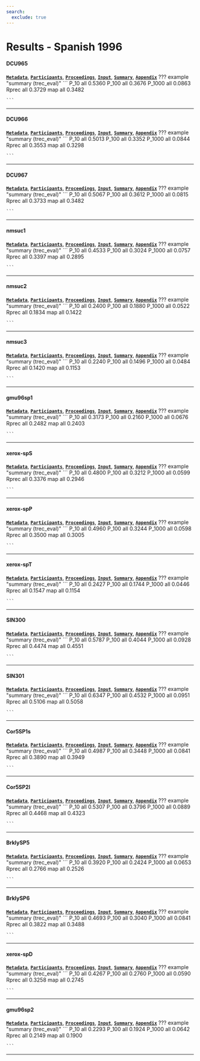 ```yaml
---
search:
  exclude: true
---
```


# Results - Spanish 1996 

#### DCU965 
[**`Metadata`**](./runs.md#dcu965), [**`Participants`**](./participants.md#dublin), [**`Proceedings`**](./proceedings.md#trec-5-experiments-at-dublin-city-university-query-space-reduction-spanish-character-shape-encoding), [**`Input`**](https://trec.nist.gov/results/trec5/trec5.results.input/tracks/Spanish/input.DCU965.gz), [**`Summary`**](https://trec.nist.gov/results/trec5/Spanish/summary.DCU965), [**`Appendix`**](https://trec.nist.gov/pubs/trec5/appendices/A/spanish.graphs.ps.gz)
??? example "summary (trec_eval)"
	```
	P_10		all 0.5360
	P_100		all 0.3676
	P_1000		all 0.0863
	Rprec		all 0.3729
	map			all 0.3482

	```
---
#### DCU966 
[**`Metadata`**](./runs.md#dcu966), [**`Participants`**](./participants.md#dublin), [**`Proceedings`**](./proceedings.md#trec-5-experiments-at-dublin-city-university-query-space-reduction-spanish-character-shape-encoding), [**`Input`**](https://trec.nist.gov/results/trec5/trec5.results.input/tracks/Spanish/input.DCU966.gz), [**`Summary`**](https://trec.nist.gov/results/trec5/Spanish/summary.DCU966), [**`Appendix`**](https://trec.nist.gov/pubs/trec5/appendices/A/spanish.graphs.ps.gz)
??? example "summary (trec_eval)"
	```
	P_10		all 0.5013
	P_100		all 0.3352
	P_1000		all 0.0844
	Rprec		all 0.3553
	map			all 0.3298

	```
---
#### DCU967 
[**`Metadata`**](./runs.md#dcu967), [**`Participants`**](./participants.md#dublin), [**`Proceedings`**](./proceedings.md#trec-5-experiments-at-dublin-city-university-query-space-reduction-spanish-character-shape-encoding), [**`Input`**](https://trec.nist.gov/results/trec5/trec5.results.input/tracks/Spanish/input.DCU967.gz), [**`Summary`**](https://trec.nist.gov/results/trec5/Spanish/summary.DCU967), [**`Appendix`**](https://trec.nist.gov/pubs/trec5/appendices/A/spanish.graphs.ps.gz)
??? example "summary (trec_eval)"
	```
	P_10		all 0.5067
	P_100		all 0.3612
	P_1000		all 0.0815
	Rprec		all 0.3733
	map			all 0.3482

	```
---
#### nmsuc1 
[**`Metadata`**](./runs.md#nmsuc1), [**`Participants`**](./participants.md#nmsu-d), [**`Proceedings`**](./proceedings.md#new-experiments-in-cross-language-text-retrieval-at-nmsu-s-computing-research-lab), [**`Input`**](https://trec.nist.gov/results/trec5/trec5.results.input/tracks/Spanish/input.nmsuc1.gz), [**`Summary`**](https://trec.nist.gov/results/trec5/Spanish/summary.nmsuc1), [**`Appendix`**](https://trec.nist.gov/pubs/trec5/appendices/A/spanish.graphs.ps.gz)
??? example "summary (trec_eval)"
	```
	P_10		all 0.4533
	P_100		all 0.3024
	P_1000		all 0.0757
	Rprec		all 0.3397
	map			all 0.2895

	```
---
#### nmsuc2 
[**`Metadata`**](./runs.md#nmsuc2), [**`Participants`**](./participants.md#nmsu-d), [**`Proceedings`**](./proceedings.md#new-experiments-in-cross-language-text-retrieval-at-nmsu-s-computing-research-lab), [**`Input`**](https://trec.nist.gov/results/trec5/trec5.results.input/tracks/Spanish/input.nmsuc2.gz), [**`Summary`**](https://trec.nist.gov/results/trec5/Spanish/summary.nmsuc2), [**`Appendix`**](https://trec.nist.gov/pubs/trec5/appendices/A/spanish.graphs.ps.gz)
??? example "summary (trec_eval)"
	```
	P_10		all 0.2400
	P_100		all 0.1880
	P_1000		all 0.0522
	Rprec		all 0.1834
	map			all 0.1422

	```
---
#### nmsuc3 
[**`Metadata`**](./runs.md#nmsuc3), [**`Participants`**](./participants.md#nmsu-d), [**`Proceedings`**](./proceedings.md#new-experiments-in-cross-language-text-retrieval-at-nmsu-s-computing-research-lab), [**`Input`**](https://trec.nist.gov/results/trec5/trec5.results.input/tracks/Spanish/input.nmsuc3.gz), [**`Summary`**](https://trec.nist.gov/results/trec5/Spanish/summary.nmsuc3), [**`Appendix`**](https://trec.nist.gov/pubs/trec5/appendices/A/spanish.graphs.ps.gz)
??? example "summary (trec_eval)"
	```
	P_10		all 0.2240
	P_100		all 0.1496
	P_1000		all 0.0484
	Rprec		all 0.1420
	map			all 0.1153

	```
---
#### gmu96sp1 
[**`Metadata`**](./runs.md#gmu96sp1), [**`Participants`**](./participants.md#gmu), [**`Proceedings`**](./proceedings.md#using-relevance-feedback-within-the-relational-model-for-trec-5), [**`Input`**](https://trec.nist.gov/results/trec5/trec5.results.input/tracks/Spanish/input.gmu96sp1.gz), [**`Summary`**](https://trec.nist.gov/results/trec5/Spanish/summary.gmu96sp1), [**`Appendix`**](https://trec.nist.gov/pubs/trec5/appendices/A/spanish.graphs.ps.gz)
??? example "summary (trec_eval)"
	```
	P_10		all 0.3173
	P_100		all 0.2160
	P_1000		all 0.0676
	Rprec		all 0.2482
	map			all 0.2403

	```
---
#### xerox-spS 
[**`Metadata`**](./runs.md#xerox-sps), [**`Participants`**](./participants.md#xerox), [**`Proceedings`**](./proceedings.md#xerox-trec-5-site-report-routing-filtering-nlp-and-spanish-tracks), [**`Input`**](https://trec.nist.gov/results/trec5/trec5.results.input/tracks/Spanish/input.xerox-spS.gz), [**`Summary`**](https://trec.nist.gov/results/trec5/Spanish/summary.xerox-spS), [**`Appendix`**](https://trec.nist.gov/pubs/trec5/appendices/A/spanish.graphs.ps.gz)
??? example "summary (trec_eval)"
	```
	P_10		all 0.4800
	P_100		all 0.3212
	P_1000		all 0.0599
	Rprec		all 0.3376
	map			all 0.2946

	```
---
#### xerox-spP 
[**`Metadata`**](./runs.md#xerox-spp), [**`Participants`**](./participants.md#xerox), [**`Proceedings`**](./proceedings.md#xerox-trec-5-site-report-routing-filtering-nlp-and-spanish-tracks), [**`Input`**](https://trec.nist.gov/results/trec5/trec5.results.input/tracks/Spanish/input.xerox-spP.gz), [**`Summary`**](https://trec.nist.gov/results/trec5/Spanish/summary.xerox-spP), [**`Appendix`**](https://trec.nist.gov/pubs/trec5/appendices/A/spanish.graphs.ps.gz)
??? example "summary (trec_eval)"
	```
	P_10		all 0.4960
	P_100		all 0.3244
	P_1000		all 0.0598
	Rprec		all 0.3500
	map			all 0.3005

	```
---
#### xerox-spT 
[**`Metadata`**](./runs.md#xerox-spt), [**`Participants`**](./participants.md#xerox), [**`Proceedings`**](./proceedings.md#xerox-trec-5-site-report-routing-filtering-nlp-and-spanish-tracks), [**`Input`**](https://trec.nist.gov/results/trec5/trec5.results.input/tracks/Spanish/input.xerox-spT.gz), [**`Summary`**](https://trec.nist.gov/results/trec5/Spanish/summary.xerox-spT), [**`Appendix`**](https://trec.nist.gov/pubs/trec5/appendices/A/spanish.graphs.ps.gz)
??? example "summary (trec_eval)"
	```
	P_10		all 0.2427
	P_100		all 0.1744
	P_1000		all 0.0446
	Rprec		all 0.1547
	map			all 0.1154

	```
---
#### SIN300 
[**`Metadata`**](./runs.md#sin300), [**`Participants`**](./participants.md#umass), [**`Proceedings`**](./proceedings.md#inquery-at-trec-5), [**`Input`**](https://trec.nist.gov/results/trec5/trec5.results.input/tracks/Spanish/input.SIN300.gz), [**`Summary`**](https://trec.nist.gov/results/trec5/Spanish/summary.SIN300), [**`Appendix`**](https://trec.nist.gov/pubs/trec5/appendices/A/spanish.graphs.ps.gz)
??? example "summary (trec_eval)"
	```
	P_10		all 0.5787
	P_100		all 0.4044
	P_1000		all 0.0928
	Rprec		all 0.4474
	map			all 0.4551

	```
---
#### SIN301 
[**`Metadata`**](./runs.md#sin301), [**`Participants`**](./participants.md#umass), [**`Proceedings`**](./proceedings.md#inquery-at-trec-5), [**`Input`**](https://trec.nist.gov/results/trec5/trec5.results.input/tracks/Spanish/input.SIN301.gz), [**`Summary`**](https://trec.nist.gov/results/trec5/Spanish/summary.SIN301), [**`Appendix`**](https://trec.nist.gov/pubs/trec5/appendices/A/spanish.graphs.ps.gz)
??? example "summary (trec_eval)"
	```
	P_10		all 0.6347
	P_100		all 0.4532
	P_1000		all 0.0951
	Rprec		all 0.5106
	map			all 0.5058

	```
---
#### Cor5SP1s 
[**`Metadata`**](./runs.md#cor5sp1s), [**`Participants`**](./participants.md#cornell), [**`Proceedings`**](./proceedings.md#using-query-zoning-and-correlation-within-smart-trec-5), [**`Input`**](https://trec.nist.gov/results/trec5/trec5.results.input/tracks/Spanish/input.Cor5SP1s.gz), [**`Summary`**](https://trec.nist.gov/results/trec5/Spanish/summary.Cor5SP1s), [**`Appendix`**](https://trec.nist.gov/pubs/trec5/appendices/A/spanish.graphs.ps.gz)
??? example "summary (trec_eval)"
	```
	P_10		all 0.4987
	P_100		all 0.3448
	P_1000		all 0.0841
	Rprec		all 0.3890
	map			all 0.3949

	```
---
#### Cor5SP2l 
[**`Metadata`**](./runs.md#cor5sp2l), [**`Participants`**](./participants.md#cornell), [**`Proceedings`**](./proceedings.md#using-query-zoning-and-correlation-within-smart-trec-5), [**`Input`**](https://trec.nist.gov/results/trec5/trec5.results.input/tracks/Spanish/input.Cor5SP2l.gz), [**`Summary`**](https://trec.nist.gov/results/trec5/Spanish/summary.Cor5SP2l), [**`Appendix`**](https://trec.nist.gov/pubs/trec5/appendices/A/spanish.graphs.ps.gz)
??? example "summary (trec_eval)"
	```
	P_10		all 0.5307
	P_100		all 0.3796
	P_1000		all 0.0889
	Rprec		all 0.4468
	map			all 0.4323

	```
---
#### BrklySP5 
[**`Metadata`**](./runs.md#brklysp5), [**`Participants`**](./participants.md#berkeley), [**`Proceedings`**](./proceedings.md#term-importance-boolean-conjunct-training-negative-terms-and-foreign-language-retrieval-probabilistic-algorithms-at-trec-5), [**`Input`**](https://trec.nist.gov/results/trec5/trec5.results.input/tracks/Spanish/input.BrklySP5.gz), [**`Summary`**](https://trec.nist.gov/results/trec5/Spanish/summary.BrklySP5), [**`Appendix`**](https://trec.nist.gov/pubs/trec5/appendices/A/spanish.graphs.ps.gz)
??? example "summary (trec_eval)"
	```
	P_10		all 0.3920
	P_100		all 0.2424
	P_1000		all 0.0653
	Rprec		all 0.2766
	map			all 0.2526

	```
---
#### BrklySP6 
[**`Metadata`**](./runs.md#brklysp6), [**`Participants`**](./participants.md#berkeley), [**`Proceedings`**](./proceedings.md#term-importance-boolean-conjunct-training-negative-terms-and-foreign-language-retrieval-probabilistic-algorithms-at-trec-5), [**`Input`**](https://trec.nist.gov/results/trec5/trec5.results.input/tracks/Spanish/input.BrklySP6.gz), [**`Summary`**](https://trec.nist.gov/results/trec5/Spanish/summary.BrklySP6), [**`Appendix`**](https://trec.nist.gov/pubs/trec5/appendices/A/spanish.graphs.ps.gz)
??? example "summary (trec_eval)"
	```
	P_10		all 0.4693
	P_100		all 0.3040
	P_1000		all 0.0841
	Rprec		all 0.3822
	map			all 0.3488

	```
---
#### xerox-spD 
[**`Metadata`**](./runs.md#xerox-spd), [**`Participants`**](./participants.md#xerox), [**`Proceedings`**](./proceedings.md#xerox-trec-5-site-report-routing-filtering-nlp-and-spanish-tracks), [**`Input`**](https://trec.nist.gov/results/trec5/trec5.results.input/tracks/Spanish/input.xerox-spD.gz), [**`Summary`**](https://trec.nist.gov/results/trec5/Spanish/summary.xerox-spD), [**`Appendix`**](https://trec.nist.gov/pubs/trec5/appendices/A/spanish.graphs.ps.gz)
??? example "summary (trec_eval)"
	```
	P_10		all 0.4267
	P_100		all 0.2760
	P_1000		all 0.0590
	Rprec		all 0.3258
	map			all 0.2745

	```
---
#### gmu96sp2 
[**`Metadata`**](./runs.md#gmu96sp2), [**`Participants`**](./participants.md#gmu), [**`Proceedings`**](./proceedings.md#using-relevance-feedback-within-the-relational-model-for-trec-5), [**`Input`**](https://trec.nist.gov/results/trec5/trec5.results.input/tracks/Spanish/input.gmu96sp2.gz), [**`Summary`**](https://trec.nist.gov/results/trec5/Spanish/summary.gmu96sp2), [**`Appendix`**](https://trec.nist.gov/pubs/trec5/appendices/A/spanish.graphs.ps.gz)
??? example "summary (trec_eval)"
	```
	P_10		all 0.2293
	P_100		all 0.1924
	P_1000		all 0.0642
	Rprec		all 0.2149
	map			all 0.1900

	```
---
